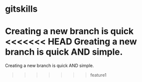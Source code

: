 # gitskills
Creating a new branch is quick
<<<<<<< HEAD
Greating a new branch is quick AND simple.
=======
Creating a new branch is quick AND simple.
>>>>>>> feature1
